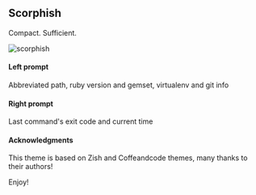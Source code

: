## Scorphish

Compact. Sufficient.

![scorphish](https://cloud.githubusercontent.com/assets/2112697/7443483/01d3dd56-f124-11e4-91c3-72a93fbc0dda.png)

#### Left prompt
Abbreviated path, ruby version and gemset, virtualenv and git info

#### Right prompt
Last command's exit code and current time

#### Acknowledgments
This theme is based on Zish and Coffeandcode themes, many thanks to their authors!

Enjoy!
